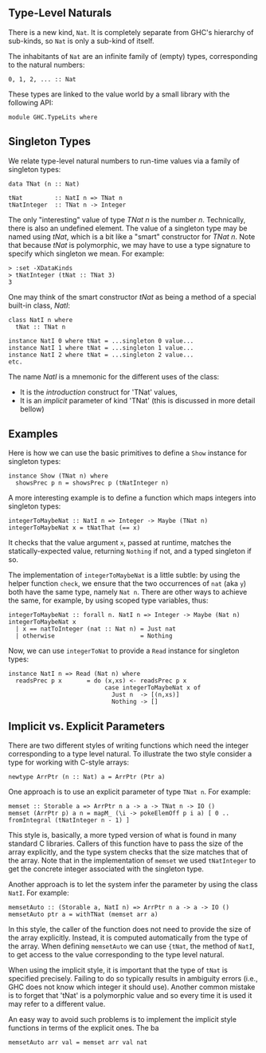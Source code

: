 ## Type-Level Naturals



There is a new kind, `Nat`.  It is completely separate from GHC's hierarchy of sub-kinds, so `Nat` is only a sub-kind of itself.



The inhabitants of `Nat` are an infinite family of (empty) types, corresponding to the natural numbers:


```wiki
0, 1, 2, ... :: Nat
```


These types are linked to the value world by a small library with the following API:


```wiki
module GHC.TypeLits where
```

## Singleton Types



We relate type-level natural numbers to run-time values via a family of singleton types:


```wiki
data TNat (n :: Nat)

tNat         :: NatI n => TNat n
tNatInteger  :: TNat n -> Integer
```


The only "interesting" value of type *TNat n* is the number *n*.  Technically, there is also an undefined element.
The value of a singleton type may be named using *tNat*, which is a bit like a "smart" constructor for *TNat n*.
Note that because *tNat* is polymorphic, we may have to use a type signature to specify which singleton we mean.  For example:


```wiki
> :set -XDataKinds
> tNatInteger (tNat :: TNat 3)
3
```


One may think of the smart constructor *tNat* as being a method of a special built-in class, *NatI*:


```wiki
class NatI n where
  tNat :: TNat n

instance NatI 0 where tNat = ...singleton 0 value...
instance NatI 1 where tNat = ...singleton 1 value...
instance NatI 2 where tNat = ...singleton 2 value...
etc.
```


The name *NatI* is a mnemonic for the different uses of the class:


- It is the *introduction* construct for 'TNat' values,
- It is an *implicit* parameter of kind 'TNat' (this is discussed in more detail bellow)

## Examples



Here is how we can use the basic primitives to define a `Show` instance for singleton types:


```wiki
instance Show (TNat n) where
  showsPrec p n = showsPrec p (tNatInteger n)
```


A more interesting example is to define a function which maps integers into singleton types:


```wiki
integerToMaybeNat :: NatI n => Integer -> Maybe (TNat n)
integerToMaybeNat x = tNatThat (== x)
```


It checks that the value argument `x`, passed at runtime, matches the statically-expected value, returning `Nothing` if not, and a typed singleton if so.



The implementation of `integerToMaybeNat` is a little subtle: by using
the helper function `check`, we ensure that the two occurrences of
`nat` (aka `y`) both have the same type, namely `Nat n`.  There are other
ways to achieve the same, for example, by using scoped type variables,
thus:


```wiki
integerToMaybeNat :: forall n. NatI n => Integer -> Maybe (Nat n)
integerToMaybeNat x 
  | x == natToInteger (nat :: Nat n) = Just nat 
  | otherwise                        = Nothing
```


Now, we can use `integerToNat` to provide a `Read` instance for singleton types:


```wiki
instance NatI n => Read (Nat n) where
  readsPrec p x       = do (x,xs) <- readsPrec p x
                           case integerToMaybeNat x of
                             Just n  -> [(n,xs)]
                             Nothing -> []
```

## Implicit vs. Explicit Parameters



There are two different styles of writing functions which need the integer corresponding to a type level natural.
To illustrate the two style consider a type for working with C-style arrays:


```wiki
newtype ArrPtr (n :: Nat) a = ArrPtr (Ptr a)
```


One approach is to use an explicit parameter of type `TNat n`.  For example:


```wiki
memset :: Storable a => ArrPtr n a -> a -> TNat n -> IO ()
memset (ArrPtr p) a n = mapM_ (\i -> pokeElemOff p i a) [ 0 .. fromIntegral (tNatInteger n - 1) ]
```


This style is, basically, a more typed version of what is found in many standard C libraries.
Callers of this function have to pass the size of the array explicitly, and the type system checks that the
size matches that of the array.  Note that in the implementation of `memset` we used `tNatInteger`
to get the concrete integer associated with the singleton type.



Another approach is to let the system infer the parameter by using the class `NatI`.  For example:


```wiki
memsetAuto :: (Storable a, NatI n) => ArrPtr n a -> a -> IO ()
memsetAuto ptr a = withTNat (memset arr a)
```


In this style, the caller of the function does not need to provide the size of the array explicitly.
Instead, it is computed automatically from the type of the array.
When defining `memsetAuto` we can use `{tNat`, the method of `NatI`, to get access to the value
corresponding to the type level natural.



When using the implicit style, it is important that the type of `tNat` is specified precisely.  Failing to do so typically results in ambiguity errors
(i.e., GHC does not know which integer it should use).  Another common mistake is to forget that 'tNat' is a polymorphic value and so every time it is used it may refer to a different value.



An easy way to avoid such problems is to implement the implicit style functions in terms of the explicit ones.  The
ba


```wiki
memsetAuto arr val = memset arr val nat
```